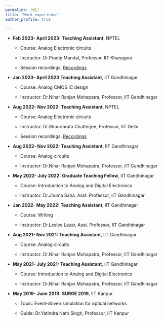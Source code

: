 ```yaml
---
permalink: /WE/
title: "Work experience"
author_profile: true

---
```

* **Feb 2023-
April 2023:** **Teaching Assistant**, NPTEL
 
  * Course: Analog Electronic circuits

  * Instructor: Dr.Pradip Mandal, Professor, IIT Kharagpur

  * Session recordings: [Recordings](https://www.youtube.com/watch?v=28AHd5FvBYo&list=PLzIVCkaL4WKNTcNYvcvMQOkFBmcastLQI)

* **Jan 2023-
April 2023** **Teaching Assistant**, IIT Gandhinagar
 
  * Course: Analog CMOS IC design

  * Instructor: Dr.Nihar Ranjan Mohapatra, Professor, IIT Gandhinagar
  
* **Aug 2022-
Nov 2022:** **Teaching Assistant**, NPTEL
 
  * Course: Analog Electronic circuits

  * Instructor: Dr.Shouribrata Chatterjee, Professor, IIT Delhi

  * Session recordings: [Recordings](https://www.youtube.com/watch?v=wT4zbfe7kII&list=PLzIVCkaL4WKMfzRhvoF5jxeLJjba56qD2)

* **Aug 2022-
Nov 2022:** **Teaching Assistant**, IIT Gandhinagar
 
  * Course: Analog circuits

  * Instructor: Dr.Nihar Ranjan Mohapatra, Professor, IIT Gandhinagar

* **May 2022-
July 2022:** **Graduate Teaching Fellow**, IIT Gandhinagar

  * Course: Introduction to Analog and Digital Electronics

  * Instructor: Dr.Jhuma Saha, Asst. Professor, IIT Gandhinagar

* **Jan 2022-
May 2022:** **Teaching Assistant**, IIT Gandhinagar

  * Course: Writing

  * Instructor: Dr.Leslee Lazar, Asst. Professor, IIT Gandhinagar

* **Aug 2021-
Nov 2021:** **Teaching Assistant**, IIT Gandhinagar
 
  * Course: Analog circuits

  * Instructor: Dr.Nihar Ranjan Mohapatra, Professor, IIT Gandhinagar

* **May 2021-
July 2021:** **Teaching Assistant**, IIT Gandhinagar

  * Course: Introduction to Analog and Digital Electronics

  * Instructor: Dr.Nihar Ranjan Mohapatra, Professor, IIT Gandhinagar

* **May 2019-
June 2019:** **SURGE 2019**, IIT Kanpur

  * Topic: Event-driven simulation for optical networks

  * Guide: Dr.Yatindra Nath Singh, Professor, IIT Kanpur



